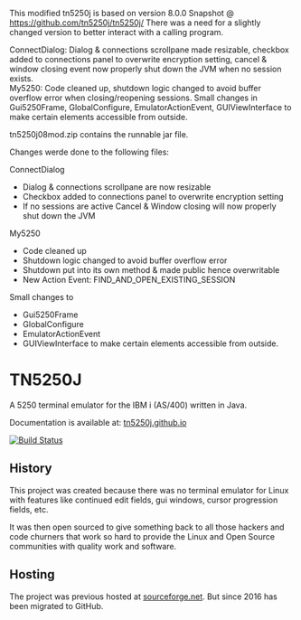 This modified tn5250j is based on version 8.0.0 Snapshot @ https://github.com/tn5250j/tn5250j/
There was a need for a slightly changed version to better interact with a calling program.

ConnectDialog: Dialog & connections scrollpane made resizable, checkbox added to connections panel to overwrite encryption setting, cancel & window closing event now properly shut down the JVM when no session exists.   
My5250: Code cleaned up, shutdown logic changed to avoid buffer overflow error when closing/reopening sessions.
Small changes in  Gui5250Frame, GlobalConfigure, EmulatorActionEvent, GUIViewInterface to make certain elements accessible from outside.

tn5250j08mod.zip contains the runnable jar file.

Changes werde done to the following files:

ConnectDialog
 - Dialog & connections scrollpane are now resizable
 - Checkbox added to connections panel to overwrite encryption setting
 - If no sessions are active Cancel & Window closing will now properly shut down the JVM  
 
My5250
 - Code cleaned up
 - Shutdown logic changed to avoid buffer overflow error
 - Shutdown put into its own method & made public hence overwritable
 - New Action Event: FIND_AND_OPEN_EXISTING_SESSION

Small changes to  
- Gui5250Frame
- GlobalConfigure
- EmulatorActionEvent
- GUIViewInterface
to make certain elements accessible from outside.


# TN5250J
A 5250 terminal emulator for the IBM i (AS/400) written in Java.

Documentation is available at: [tn5250j.github.io](https://tn5250j.github.io/)

[![Build Status](https://travis-ci.org/tn5250j/tn5250j.svg?branch=travis)](https://travis-ci.org/tn5250j/tn5250j)

## History

This project was created because there was no terminal emulator for Linux with features like continued edit fields, gui windows, cursor progression fields, etc.

It was then open sourced to give something back to all those hackers and code churners that work so hard to provide the Linux and Open Source communities with quality work and software.



## Hosting

The project was previous hosted at [sourceforge.net](https://sourceforge.net/projects/tn5250j/). But since 2016 has been migrated to GitHub.
